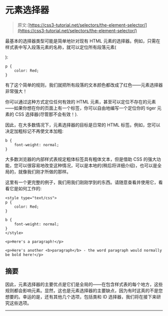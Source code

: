 # 元素选择器

> 原文:[https://css3-tutorial.net/selectors/the-element-selector/](https://css3-tutorial.net/selectors/the-element-selector/)

最基本的选择器类型可能是简单地针对现有 HTML 元素的选择器。例如，只需在样式表中写入段落元素的名称，就可以定位所有段落元素(

):

```
p {
	color: Red;
}
```

有了这个简单的规则，我们就把所有段落的文本颜色都改成了红色——元素选择器非常强大！

你可以通过这种方式定位任何有效的 HTML 元素，甚至可以定位不存在的元素——如果你想在你的页面上有一个<tiger>标签，你可以自由地编写一个定位你的 tiger 元素的 CSS 选择器(尽管那不会有效！).</tiger>

因此，在大多数情况下，元素选择器的目标是日常的 HTML 标签。例如，您可以决定加粗标记不再使文本加粗:

```
b {
	font-weight: normal;
}
```

<input type="hidden" name="IL_IN_ARTICLE">

大多数浏览器的内部样式表规定粗体标签具有粗体文本，但是借助 CSS 的强大功能，您可以很容易地改变这种情况，可以是本地的(稍后将详细介绍)，也可以是全局的，就像我们刚才所做的那样。

这里有一个更完整的例子，我们用我们刚刚学到的东西。请随意查看并使用它，看看它是如何工作的:

```
<style type="text/css">
p {
	color: Red;
}

b {
	font-weight: normal;
}
</style>

<p>Here's a paragraph!</p>

<p>Here's another <b>paragraph</b> - the word paragraph would normally be bold here!</p>
```

## 摘要

因此，元素选择器的主要优点是它们是全局的——在包含样式表的每个地方，这些规则都会影响元素。显然，这也是元素选择器的主要缺点，因为有时这真的不是您想要的。幸运的是，还有其他几个选项，包括类和 ID 选择器，我们将在接下来研究这些选项。

* * *